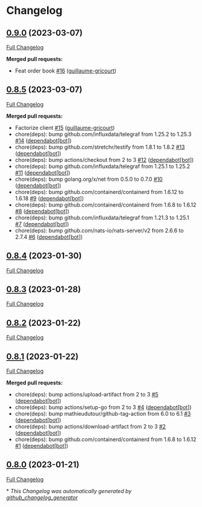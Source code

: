 # Changelog

## [0.9.0](https://github.com/guillaume-gricourt/telegraf-kraken/tree/0.9.0) (2023-03-07)

[Full Changelog](https://github.com/guillaume-gricourt/telegraf-kraken/compare/0.8.5...0.9.0)

**Merged pull requests:**

- Feat order book [\#16](https://github.com/guillaume-gricourt/telegraf-kraken/pull/16) ([guillaume-gricourt](https://github.com/guillaume-gricourt))

## [0.8.5](https://github.com/guillaume-gricourt/telegraf-kraken/tree/0.8.5) (2023-03-07)

[Full Changelog](https://github.com/guillaume-gricourt/telegraf-kraken/compare/0.8.4...0.8.5)

**Merged pull requests:**

- Factorize client [\#15](https://github.com/guillaume-gricourt/telegraf-kraken/pull/15) ([guillaume-gricourt](https://github.com/guillaume-gricourt))
- chore\(deps\): bump github.com/influxdata/telegraf from 1.25.2 to 1.25.3 [\#14](https://github.com/guillaume-gricourt/telegraf-kraken/pull/14) ([dependabot[bot]](https://github.com/apps/dependabot))
- chore\(deps\): bump github.com/stretchr/testify from 1.8.1 to 1.8.2 [\#13](https://github.com/guillaume-gricourt/telegraf-kraken/pull/13) ([dependabot[bot]](https://github.com/apps/dependabot))
- chore\(deps\): bump actions/checkout from 2 to 3 [\#12](https://github.com/guillaume-gricourt/telegraf-kraken/pull/12) ([dependabot[bot]](https://github.com/apps/dependabot))
- chore\(deps\): bump github.com/influxdata/telegraf from 1.25.1 to 1.25.2 [\#11](https://github.com/guillaume-gricourt/telegraf-kraken/pull/11) ([dependabot[bot]](https://github.com/apps/dependabot))
- chore\(deps\): bump golang.org/x/net from 0.5.0 to 0.7.0 [\#10](https://github.com/guillaume-gricourt/telegraf-kraken/pull/10) ([dependabot[bot]](https://github.com/apps/dependabot))
- chore\(deps\): bump github.com/containerd/containerd from 1.6.12 to 1.6.18 [\#9](https://github.com/guillaume-gricourt/telegraf-kraken/pull/9) ([dependabot[bot]](https://github.com/apps/dependabot))
- chore\(deps\): bump github.com/containerd/containerd from 1.6.8 to 1.6.12 [\#8](https://github.com/guillaume-gricourt/telegraf-kraken/pull/8) ([dependabot[bot]](https://github.com/apps/dependabot))
- chore\(deps\): bump github.com/influxdata/telegraf from 1.21.3 to 1.25.1 [\#7](https://github.com/guillaume-gricourt/telegraf-kraken/pull/7) ([dependabot[bot]](https://github.com/apps/dependabot))
- chore\(deps\): bump github.com/nats-io/nats-server/v2 from 2.6.6 to 2.7.4 [\#6](https://github.com/guillaume-gricourt/telegraf-kraken/pull/6) ([dependabot[bot]](https://github.com/apps/dependabot))

## [0.8.4](https://github.com/guillaume-gricourt/telegraf-kraken/tree/0.8.4) (2023-01-30)

[Full Changelog](https://github.com/guillaume-gricourt/telegraf-kraken/compare/0.8.3...0.8.4)

## [0.8.3](https://github.com/guillaume-gricourt/telegraf-kraken/tree/0.8.3) (2023-01-28)

[Full Changelog](https://github.com/guillaume-gricourt/telegraf-kraken/compare/0.8.2...0.8.3)

## [0.8.2](https://github.com/guillaume-gricourt/telegraf-kraken/tree/0.8.2) (2023-01-22)

[Full Changelog](https://github.com/guillaume-gricourt/telegraf-kraken/compare/0.8.1...0.8.2)

## [0.8.1](https://github.com/guillaume-gricourt/telegraf-kraken/tree/0.8.1) (2023-01-22)

[Full Changelog](https://github.com/guillaume-gricourt/telegraf-kraken/compare/0.8.0...0.8.1)

**Merged pull requests:**

- chore\(deps\): bump actions/upload-artifact from 2 to 3 [\#5](https://github.com/guillaume-gricourt/telegraf-kraken/pull/5) ([dependabot[bot]](https://github.com/apps/dependabot))
- chore\(deps\): bump actions/setup-go from 2 to 3 [\#4](https://github.com/guillaume-gricourt/telegraf-kraken/pull/4) ([dependabot[bot]](https://github.com/apps/dependabot))
- chore\(deps\): bump mathieudutour/github-tag-action from 6.0 to 6.1 [\#3](https://github.com/guillaume-gricourt/telegraf-kraken/pull/3) ([dependabot[bot]](https://github.com/apps/dependabot))
- chore\(deps\): bump actions/download-artifact from 2 to 3 [\#2](https://github.com/guillaume-gricourt/telegraf-kraken/pull/2) ([dependabot[bot]](https://github.com/apps/dependabot))
- chore\(deps\): bump github.com/containerd/containerd from 1.6.8 to 1.6.12 [\#1](https://github.com/guillaume-gricourt/telegraf-kraken/pull/1) ([dependabot[bot]](https://github.com/apps/dependabot))

## [0.8.0](https://github.com/guillaume-gricourt/telegraf-kraken/tree/0.8.0) (2023-01-21)

[Full Changelog](https://github.com/guillaume-gricourt/telegraf-kraken/compare/f4b383b8336a6ecf8e2758e1bed57d4e83ddd228...0.8.0)



\* *This Changelog was automatically generated by [github_changelog_generator](https://github.com/github-changelog-generator/github-changelog-generator)*
